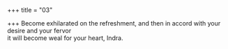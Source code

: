 +++
title = "03"

+++
Become exhilarated on the refreshment, and then in accord with your  desire and your fervor  
it will become weal for your heart, Indra.  
